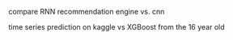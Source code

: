 compare RNN recommendation engine vs. cnn

time series prediction on kaggle vs XGBoost from the 16 year old

